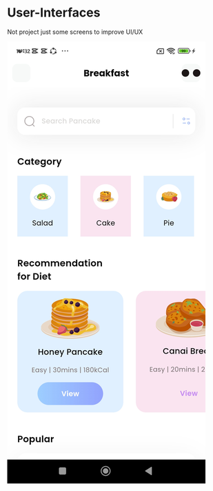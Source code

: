 # User-Interfaces
Not project just some screens to improve UI/UX

![Breakfast Screen 1](assets/screenshoot/breakfast1.jpg)
